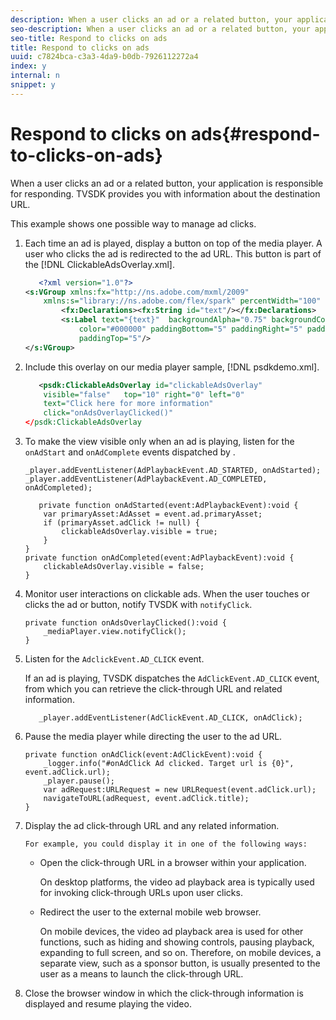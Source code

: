 ```yaml
---
description: When a user clicks an ad or a related button, your application is responsible for responding. TVSDK provides you with information about the destination URL.
seo-description: When a user clicks an ad or a related button, your application is responsible for responding. TVSDK provides you with information about the destination URL.
seo-title: Respond to clicks on ads
title: Respond to clicks on ads
uuid: c7824bca-c3a3-4da9-b0db-7926112272a4
index: y
internal: n
snippet: y
---
```


# Respond to clicks on ads{#respond-to-clicks-on-ads}

When a user clicks an ad or a related button, your application is responsible for responding. TVSDK provides you with information about the destination URL.

This example shows one possible way to manage ad clicks. 

1. Each time an ad is played, display a button on top of the media player. A user who clicks the ad is redirected to the ad URL. This button is part of the [!DNL ClickableAdsOverlay.xml].

   ```xml
      <?xml version="1.0"?> 
   <s:VGroup xmlns:fx="http://ns.adobe.com/mxml/2009"  
       xmlns:s="library://ns.adobe.com/flex/spark" percentWidth="100" horizontalAlign="center">     
           <fx:Declarations><fx:String id="text"/></fx:Declarations> 
           <s:Label text="{text}"  backgroundAlpha="0.75" backgroundColor="#DEDEDE"  
               color="#000000" paddingBottom="5" paddingRight="5" paddingLeft="5"  
               paddingTop="5"/> 
   </s:VGroup>
   ```

1. Include this overlay on our media player sample, [!DNL psdkdemo.xml].

   ```xml
      <psdk:ClickableAdsOverlay id="clickableAdsOverlay"  
       visible="false"   top="10" right="0" left="0"  
       text="Click here for more information"   
       click="onAdsOverlayClicked()" 
   </psdk:ClickableAdsOverlay
   ```

1. To make the view visible only when an ad is playing, listen for the `onAdStart` and `onAdComplete` events dispatched by .

   ```
   _player.addEventListener(AdPlaybackEvent.AD_STARTED, onAdStarted); 
   _player.addEventListener(AdPlaybackEvent.AD_COMPLETED, onAdCompleted); 
   
   ```

   ```
      private function onAdStarted(event:AdPlaybackEvent):void { 
       var primaryAsset:AdAsset = event.ad.primaryAsset; 
       if (primaryAsset.adClick != null) { 
           clickableAdsOverlay.visible = true;  
       } 
   } 
   private function onAdCompleted(event:AdPlaybackEvent):void { 
       clickableAdsOverlay.visible = false; 
   }
   ```

1. Monitor user interactions on clickable ads. When the user touches or clicks the ad or button, notify TVSDK with `notifyClick`.

   ```
   private function onAdsOverlayClicked():void {     
       _mediaPlayer.view.notifyClick(); 
   }
   ```

1. Listen for the `AdclickEvent.AD_CLICK` event.

   If an ad is playing, TVSDK dispatches the `AdClickEvent.AD_CLICK` event, from which you can retrieve the click-through URL and related information.

   ```
      _player.addEventListener(AdClickEvent.AD_CLICK, onAdClick);
   ```

1. Pause the media player while directing the user to the ad URL.

   ```
   private function onAdClick(event:AdClickEvent):void { 
       _logger.info("#onAdClick Ad clicked. Target url is {0}", event.adClick.url);  
       _player.pause(); 
       var adRequest:URLRequest = new URLRequest(event.adClick.url); 
       navigateToURL(adRequest, event.adClick.title); 
   }
   ```

1. Display the ad click-through URL and any related information.

       For example, you could display it in one of the following ways:

    * Open the click-through URL in a browser within your application.

      On desktop platforms, the video ad playback area is typically used for invoking click-through URLs upon user clicks. 
    * Redirect the user to the external mobile web browser.

      On mobile devices, the video ad playback area is used for other functions, such as hiding and showing controls, pausing playback, expanding to full screen, and so on. Therefore, on mobile devices, a separate view, such as a sponsor button, is usually presented to the user as a means to launch the click-through URL.

1. Close the browser window in which the click-through information is displayed and resume playing the video.
